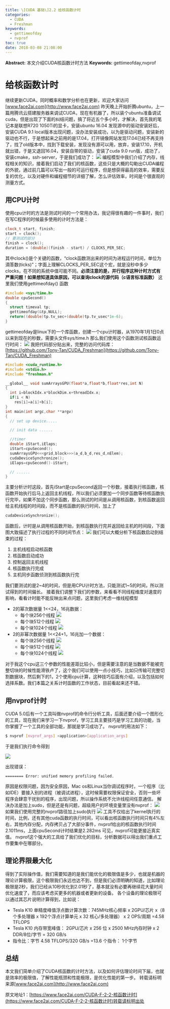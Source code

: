 ```yaml
---
title: \[CUDA 基础\]2.2 给核函数计时
categories:
  - CUDA
  - Freshman
keywords:
  - gettimeofday
  - nvprof
toc: true
date: 2018-03-08 21:08:00
---
```


**Abstract:** 本文介绍CUDA核函数计时方法
**Keywords:** gettimeofday,nvprof

<!--more-->
# 给核函数计时
继续更新CUDA，同时概率和数学分析也在更新，欢迎大家访问[www.face2ai.com](http://www.face2ai.com)
昨天晚上开始折腾ubuntu，上一篇用腾讯云搭建服务器来调试CUDA，现在有机器了，所以装个ubuntu准备调试cuda，但是出现了下面的纠结问题，搞了将近五个多小时，才解决，首先我的笔记本是联想R720 1050Ti的显卡，安装ubuntu 16.04 发现源中的驱动安装好后，安装CUDA 9.1 local版本出现问题，没办法安装成功，以为是驱动问题，安装新的驱动也不行，于是想起来之前用的是17.04，打开镜像网站发现17.04已经不再支持了，找了old版本中，找到下载安装，发现没有源可以用，放弃，安装17.10，开机就出错，于是又退回16.04，安装自带的驱动，安装了cuda 9.0 run版，成功了，安装cmake，ssh-server，于是我们成功了：
![](https://tony4ai-1251394096.cos.ap-hongkong.myqcloud.com/blog_images/CUDA-F-2-2-核函数计时/connect.png)
编程模型中我们介绍了内存，线程相关的知识，接着我们启动了我们的核函数，这些只是大概的勾勒出CUDA编程的外貌，通过前几篇可以写出一般的可运行程序，但是想获得最高的效率，需要反复的优化，以及对硬件和编程细节的详细了解，怎么评估效率，时间是个很直观的测量方式。
## 用CPU计时
使用cpu计时的方法是测试时间的一个常用办法，我记得很有趣的一件事时，我们在写C程序的时候最多使用的计时方法是：
```c++
clock_t start, finish;
start = clock();
// 要测试的部分
finish = clock();
duration = (double)(finish - start) / CLOCKS_PER_SEC;
```
其中clock()是个关键的函数，“clock函数测出来的时间为进程运行时间，单位为滴答数(ticks)”；字面上理解CLOCKS_PER_SEC这个宏，就是没秒中多少clocks，在不同的系统中值可能不同。**必须注意的是，并行程序这种计时方式有严重问题！如果想知道具体原因，可以查询clock的源代码（c语言标准函数）**
这里我们使用gettimeofday() 函数
```c++
#include <sys/time.h>
double cpuSecond()
{
  struct timeval tp;
  gettimeofday(&tp,NULL);
  return((double)tp.tv_sec+(double)tp.tv_usec*1e-6);
}
```
gettimeofday是linux下的一个库函数，创建一个cpu计时器，从1970年1月1日0点以来到现在的秒数，需要头文件sys/time.h
那么我们使用这个函数测试核函数运行时间：
![](https://tony4ai-1251394096.cos.ap-hongkong.myqcloud.com/blog_images/CUDA-F-2-2-核函数计时/timer1.png)
我把代码部分贴出来，完整的访问代码库：[https://github.com/Tony-Tan/CUDA_Freshman](https://github.com/Tony-Tan/CUDA_Freshman)

```c++
#include <cuda_runtime.h>
#include <stdio.h>
#include "freshman.h"

__global__ void sumArraysGPU(float*a,float*b,float*res,int N)
{
  int i=blockIdx.x*blockDim.x+threadIdx.x;
  if(i < N)
    res[i]=a[i]+b[i];
}
int main(int argc,char **argv)
{
  // set up device.....

  // init data ......

  //timer
  double iStart,iElaps;
  iStart=cpuSecond();
  sumArraysGPU<<<grid,block>>>(a_d,b_d,res_d,nElem);
  cudaDeviceSynchronize();
  iElaps=cpuSecond()-iStart;

  // ......
}

```
主要分析计时这段，首先iStart是cpuSecond返回一个秒数，接着执行核函数，核函数开始执行后马上返回主机线程，所以我们必须要加一个同步函数等待核函数执行完毕，如果不加这个同步函数，那么测试的时间是从调用核函数，到核函数返回给主机线程的时间段，而不是核函数的执行时间，加上了
```c++
cudaDeviceSynchronize();
```
函数后，计时是从调用核函数开始，到核函数执行完并返回给主机的时间段，下面图大致描述了执行过程的不同时间节点：
![](https://tony4ai-1251394096.cos.ap-hongkong.myqcloud.com/blog_images/CUDA-F-2-2-核函数计时/时间轴.png)
我们可以大概分析下核函数启动到结束的过程：
1. 主机线程启动核函数
2. 核函数启动成功
3. 控制返回主机线程
4. 核函数执行完成
5. 主机同步函数侦测到核函数执行完

我们要测试的是2~4的时间，但是用CPU计时方法，只能测试1~5的时间，所以测试得到的时间偏长。
接着我们调整下我们的参数，来看看不同线程维度对速度的影响，看看计时能不能反映出来点问题，这里我们考虑一维线程模型
- 2的幂次数据量 1<<24，16兆数据：
  - 每个块256个线程
  ![](https://tony4ai-1251394096.cos.ap-hongkong.myqcloud.com/blog_images/CUDA-F-2-2-核函数计时/256_0.png)
  - 每个块512个线程
  ![](https://tony4ai-1251394096.cos.ap-hongkong.myqcloud.com/blog_images/CUDA-F-2-2-核函数计时/512_0.png)
  - 每个块1024个线程
  ![](https://tony4ai-1251394096.cos.ap-hongkong.myqcloud.com/blog_images/CUDA-F-2-2-核函数计时/1024.png)
- 2的非幂次数据量 1<<24+1，16兆加一个数据：
  - 每个块256个线程
  ![](https://tony4ai-1251394096.cos.ap-hongkong.myqcloud.com/blog_images/CUDA-F-2-2-核函数计时/256_1.png)
  - 每个块512个线程
  ![](https://tony4ai-1251394096.cos.ap-hongkong.myqcloud.com/blog_images/CUDA-F-2-2-核函数计时/512_1.png)
  - 每个块1024个线程
  ![](https://tony4ai-1251394096.cos.ap-hongkong.myqcloud.com/blog_images/CUDA-F-2-2-核函数计时/1024_1.png)

对于我这个cpu这三个参数的性能差距比较小，但是需要注意的是当数据不能被完整切块的时候性能滑铁卢了，这个我们可以使用一点小技巧，比如只传输可完整切割数据块，然后剩下的1，2个使用cpu计算，这种技巧后面有介绍，以及包括如何选择系数。我们本篇之关系计时函数的工作状态，目前看起来还不错。
## 用nvprof计时
CUDA 5.0后有一个工具叫做nvprof的命令行分析工具，后面还要介绍一个图形化的工具，现在我们来学习一下nvprof，学习工具主要技巧是学习工具的功能，当你掌握了一个工具的全部功能，那就是学习成功了。
nvprof的用法如下：
```bash
$ nvprof [nvprof_args] <application>[application_args]
```

于是我们执行命令得到

![](https://tony4ai-1251394096.cos.ap-hongkong.myqcloud.com/blog_images/CUDA-F-2-2-核函数计时/nvprof_wrong.png)

出现错误：
```
======== Error: unified memory profiling failed.
```
原因是权限问题，因为安全原因，Mac os和Linux当你调试程序时，一个程序（比如IDE）要接入别的进程（被调试进程），这时候需要权限保证安全，否则一些坏程序会肆意干扰别的程序，出现问题，所以操作系统不允许线程间任意通信。
解决办法是加上sudo，但是还是有问题，超级用户的环境变量里没有nvprof：
![](https://tony4ai-1251394096.cos.ap-hongkong.myqcloud.com/blog_images/CUDA-F-2-2-核函数计时/sudo_wrong.png)
如果我们使用完整的nvprof路径加上sudo执行
![](https://tony4ai-1251394096.cos.ap-hongkong.myqcloud.com/blog_images/CUDA-F-2-2-核函数计时/nvprof_sudo.png)
工具不仅给出了kernel执行的时间，比例，还有其他cuda函数的执行时间，可以看出核函数执行时间只有4%左右，其他内存分配，内存拷贝占了大部分事件，nvprof给出的核函数执行时间2.1011ms，上面cpuSecond计时结果是2.282ms
可见，nvprof可能更接近真实值。
nvprof这个强大的工具给了我们优化的目标，分析数据可以得出我们重点工作要集中在哪部分。

## 理论界限最大化
得到了实际操作值，我们需要知道的是我们能优化的极限值是多少，也就是机器的理论计算极限，这个极限我们永远也达不到，但是我们必须明确的知道，比如理论极限是2秒，我们已经从10秒优化到2.01秒了，基本就没有必要再继续花大量时间优化速度了，而应该考虑买更多的机器或者更新的设备。
各个设备的理论极限可以通过其芯片说明计算得到，比如说：
- Tesla K10 单精度峰值浮点数计算次数：745MHz核心频率 x 2GPU/芯片 x（8个多处理器 x 192个浮点计算单元 x 32 核心/多处理器） x 2 OPS/周期 =4.58 TFLOPS
- Tesla K10 内存带宽峰值： 2GPU/芯片 x 256 位 x 2500 MHz内存时钟 x 2 DDR/8位/字节 = 320 GB/s
- 指令比：字节 4.58 TFLOPS/320 GB/s =13.6 个指令： 1个字节

## 总结
本文我们简单介绍了CUDA核函数的计时方法，以及如何评估理论时间下届，也就是效率的极限值，了解性能瓶颈和性能极限，是优化性能的第一步。
转载请标明来源[www.face2ai.com](http://www.face2ai.com)





原文地址1：[https://www.face2ai.com/CUDA-F-2-2-核函数计时](https://www.face2ai.com/CUDA-F-2-2-核函数计时)转载请标明出处

